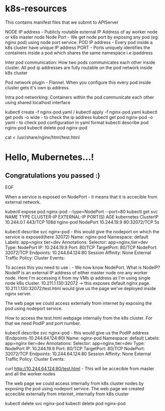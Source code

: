# k8s-resources

This contains manifest files that we submit to APIServer

NODE IP address - Publicly routable external IP Address of ay worker node or k8s master node
Node Port - We get node port by exposing any pod (eg: nginx pod) using node port service.
POD IP address - Every pod inside a k8s cluster have unique IP address
PORT - Ports uniquely identifies the containers inside a pod which shares the same namespace i.e ipaddress

Inter pod communication: How two pods communicates each other inside cluster. All pod ip addresses are fully routable on the pod network inside k8s cluster

Pod network plugin - Flannel. When you configure this every pod inside cluster gets it's own ip address.

Intra pod networking: Containers within the pod communicate each other using shared localhost interface

kubectl create -f nginx-pod.yaml / kubectl apply -f nginx-pod.yaml
kubectl get pods -o wide - to check the ip address
kubectl get pod nginx-pod -o yaml - to check pod configuration in yaml format
kubectl describe pod nginx-pod
kubectl delete pod nginx-pod

cat <<EOF > /usr/share/nginx/html/test.html
<!DOCTYPE html>
<html>
<head>
<title>Testing..</title>
</head>
<body>
<h1>Hello, Mubernetes...!</h1>
<h2>Congratulations you passed :)</h2>
</body>
</html>
EOF

When a service is exposed on NodePort - it means that it is accecible from external network.

kubectl expose pod nginx-pod --type=NodePort --port=80
kubectl get svc
NAME                    TYPE        CLUSTER-IP     EXTERNAL-IP   PORT(S)        AGE
kubernetes              ClusterIP   10.244.0.1     <none>        443/TCP        108d
nginx-pod               NodePort    10.244.19.9    <none>        80:32072/TCP   5s

kubectl describe svc nginx-pod - this would give the nodeport on which the service is exposed(here 32072)
Name:                     nginx-pod
Namespace:                default
Labels:                   app=nginx
                          tier=dev
Annotations:              <none>
Selector:                 app=nginx,tier=dev
Type:                     NodePort
IP:                       10.244.19.9
Port:                     <unset>  80/TCP
TargetPort:               80/TCP
NodePort:                 <unset>  32072/TCP
Endpoints:                10.244.64.124:80
Session Affinity:         None
External Traffic Policy:  Cluster
Events:                   <none>

To access this you need to use <NodeIP>:<NodePort> - We now know NodePort. What is NodeIP? NodeIP is an external IP address of either master node ore any worker node. Here I'm accessing it from my VMs ip address as I'm using single node k8s cluster. 10.211.1.130:32072 -> this exposes default nginx page. 10.211.1.130:32072/test.html would give us the page we've deployed inside nginx server.

The web page we could access externally from internet by exposing the pod using nodeport service.

How to access the test.html webpage internally from the k8s cluster. For that we need PodIP and port number.

kubectl describe svc nginx-pod - this would give us the PodIP address (Endpoints-10.244.64.124:80)
Name:                     nginx-pod
Namespace:                default
Labels:                   app=nginx
                          tier=dev
Annotations:              <none>
Selector:                 app=nginx,tier=dev
Type:                     NodePort
IP:                       10.244.19.9
Port:                     <unset>  80/TCP
TargetPort:               80/TCP
NodePort:                 <unset>  32072/TCP
Endpoints:                10.244.64.124:80
Session Affinity:         None
External Traffic Policy:  Cluster
Events:

curl http://10.244.64.124:80/test.html - This will be accecible from master and all the worker nodes

The web page we could access internally from k8s cluster nodes by exposing the pod using nodeport service.
The web page we created accecible externally from internet, internally from k8s cluster

kubectl delete svc nginx-pod
kubectl delete pod nginx-pod
